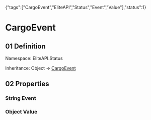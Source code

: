 {"tags":["CargoEvent","EliteAPI","Status","Event","Value"],"status":1}

# CargoEvent

## 01 Definition

Namespace: <span class='code'>EliteAPI.Status</span>

Inheritance: <span class='code'>Object</span> → <span class='code'>[CargoEvent](../../EliteAPI/Status/CargoEvent.html)</span>

## 02 Properties

### <span class='code'>String</span> Event

### <span class='code'>Object</span> Value

